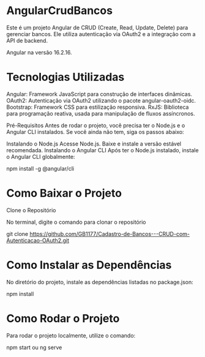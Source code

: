 # AngularCrudBancos

Este é um projeto Angular de CRUD (Create, Read, Update, Delete) para gerenciar bancos. Ele utiliza autenticação via OAuth2 e a integração com a API de backend.

Angular na versão 16.2.16.

# Tecnologias Utilizadas

Angular: Framework JavaScript para construção de interfaces dinâmicas.
OAuth2: Autenticação via OAuth2 utilizando o pacote angular-oauth2-oidc.
Bootstrap: Framework CSS para estilização responsiva.
RxJS: Biblioteca para programação reativa, usada para manipulação de fluxos assíncronos.


Pré-Requisitos
Antes de rodar o projeto, você precisa ter o Node.js e o Angular CLI instalados. Se você ainda não tem, siga os passos abaixo:

Instalando o Node.js
Acesse Node.js.
Baixe e instale a versão estável recomendada.
Instalando o Angular CLI
Após ter o Node.js instalado, instale o Angular CLI globalmente:

npm install -g @angular/cli

# Como Baixar o Projeto
Clone o Repositório

No terminal, digite o comando para clonar o repositório

git clone https://github.com/GB1177/Cadastro-de-Bancos---CRUD-com-Autenticacao-OAuth2.git

# Como Instalar as Dependências
No diretório do projeto, instale as dependências listadas no package.json:

npm install

# Como Rodar o Projeto
Para rodar o projeto localmente, utilize o comando:

npm start ou ng serve


